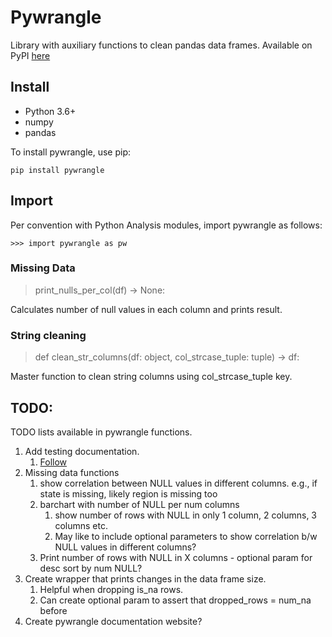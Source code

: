 # Pywrangle
Library with auxiliary functions to clean pandas data frames. Available on PyPI [here](https://pypi.org/project/pywrangle/)

## Install
- Python 3.6+
- numpy
- pandas

To install pywrangle, use pip:

```
pip install pywrangle
```

## Import

Per convention with Python Analysis modules, import pywrangle as follows:
```
>>> import pywrangle as pw
```

### Missing Data
> print_nulls_per_col(df) -> None:

Calculates number of null values in each column and prints result.
    

### String cleaning
> def clean_str_columns(df: object, col_strcase_tuple: tuple) -> df:

Master function to clean string columns using col_strcase_tuple key.


## TODO:

TODO lists available in pywrangle functions.


1. Add testing documentation.
   1. [Follow](https://python-packaging.readthedocs.io/en/latest/minimal.html)
2. Missing data functions
   1. show correlation between NULL values in different columns. e.g., if state is missing, likely region is missing too
   2. barchart with number of NULL per num columns
      1. show number of rows with NULL in only 1 column, 2 columns, 3 columns etc.
      2. May like to include optional parameters to show correlation b/w NULL values in different columns?
   3. Print number of rows with NULL in X columns - optional param for desc sort by num NULL?
3. Create wrapper that prints changes in the data frame size.
   1. Helpful when dropping is_na rows.
   2. Can create optional param to assert that dropped_rows = num_na before
4. Create pywrangle documentation website?

